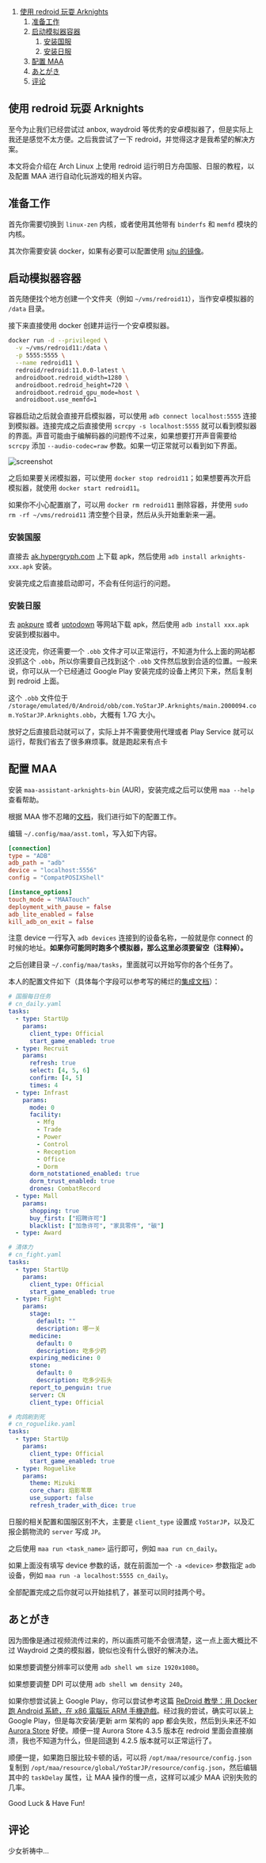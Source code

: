 1.  [使用 redroid 玩耍 Arknights](https://blog.sww.moe/post/redroid-arknights/#%E4%BD%BF%E7%94%A8-redroid-%E7%8E%A9%E8%80%8D-arknights)
    1.  [准备工作](https://blog.sww.moe/post/redroid-arknights/#%E5%87%86%E5%A4%87%E5%B7%A5%E4%BD%9C)
    2.  [启动模拟器容器](https://blog.sww.moe/post/redroid-arknights/#%E5%90%AF%E5%8A%A8%E6%A8%A1%E6%8B%9F%E5%99%A8%E5%AE%B9%E5%99%A8)
        1.  [安装国服](https://blog.sww.moe/post/redroid-arknights/#%E5%AE%89%E8%A3%85%E5%9B%BD%E6%9C%8D)
        2.  [安装日服](https://blog.sww.moe/post/redroid-arknights/#%E5%AE%89%E8%A3%85%E6%97%A5%E6%9C%8D)
    3.  [配置 MAA](https://blog.sww.moe/post/redroid-arknights/#%E9%85%8D%E7%BD%AE-maa)
    4.  [あとがき](https://blog.sww.moe/post/redroid-arknights/#%E3%81%82%E3%81%A8%E3%81%8C%E3%81%8D)
    5.  [评论](https://blog.sww.moe/post/redroid-arknights/#%E8%AF%84%E8%AE%BA)

## 使用 redroid 玩耍 Arknights

至今为止我们已经尝试过 anbox, waydroid 等优秀的安卓模拟器了，但是实际上我还是感觉不太方便。之后我尝试了一下 redroid，并觉得这才是我希望的解决方案。

本文将会介绍在 Arch Linux 上使用 redroid 运行明日方舟国服、日服的教程，以及配置 MAA 进行自动化玩游戏的相关内容。

## 准备工作

首先你需要切换到 `linux-zen` 内核，或者使用其他带有 `binderfs` 和 `memfd` 模块的内核。

其次你需要安装 docker，如果有必要可以配置使用 [sjtu 的镜像](https://mirror.sjtu.edu.cn/docs/docker-registry)。

## 启动模拟器容器

首先随便找个地方创建一个文件夹（例如 `~/vms/redroid11`），当作安卓模拟器的 `/data` 目录。

接下来直接使用 docker 创建并运行一个安卓模拟器。

```bash
docker run -d --privileged \
  -v ~/vms/redroid11:/data \
  -p 5555:5555 \
  --name redroid11 \
  redroid/redroid:11.0.0-latest \
  androidboot.redroid_width=1280 \
  androidboot.redroid_height=720 \
  androidboot.redroid_gpu_mode=host \
  androidboot.use_memfd=1
```

容器启动之后就会直接开启模拟器，可以使用 `adb connect localhost:5555` 连接到模拟器。连接完成之后直接使用 `scrcpy -s localhost:5555` 就可以看到模拟器的界面。声音可能由于编解码器的问题传不过来，如果想要打开声音需要给 `scrcpy` 添加 `--audio-codec=raw` 参数。如果一切正常就可以看到如下界面。

![screenshot](https://blog.sww.moe/assets/image_2024-01-08_16-01-21.png)

之后如果要关闭模拟器，可以使用 `docker stop redroid11`；如果想要再次开启模拟器，就使用 `docker start redroid11`。

如果你不小心配置崩了，可以用 `docker rm redroid11` 删除容器，并使用 `sudo rm -rf ~/vms/redroid11` 清空整个目录，然后从头开始重新来一遍。

### 安装国服

直接去 [ak.hypergryph.com](https://ak.hypergryph.com/) 上下载 apk，然后使用 `adb install arknights-xxx.apk` 安装。

安装完成之后直接启动即可，不会有任何运行的问题。

### 安装日服

去 [apkpure](https://apkpure.com/) 或者 [uptodown](https://com-yostarjp-arknights.en.uptodown.com/android) 等网站下载 apk，然后使用 `adb install xxx.apk` 安装到模拟器中。

这还没完，你还需要一个 `.obb` 文件才可以正常运行，不知道为什么上面的网站都没抓这个 `.obb`，所以你需要自己找到这个 `.obb` 文件然后放到合适的位置。一般来说，你可以从一个已经通过 Google Play 安装完成的设备上拷贝下来，然后复制到 redroid 上面。

这个 `.obb` 文件位于 `/storage/emulated/0/Android/obb/com.YoStarJP.Arknights/main.2000094.com.YoStarJP.Arknights.obb`，大概有 1.7G 大小。

放好之后直接启动就可以了，实际上并不需要使用代理或者 Play Service 就可以运行，帮我们省去了很多麻烦事。就是跑起来有点卡

## 配置 MAA

安装 `maa-assistant-arknights-bin` (AUR)，安装完成之后可以使用 `maa --help` 查看帮助。

根据 MAA 惨不忍睹的[文档](https://maa.plus/docs/%E7%94%A8%E6%88%B7%E6%89%8B%E5%86%8C/CLI%E4%BD%BF%E7%94%A8%E6%8C%87%E5%8D%97.html)，我们进行如下的配置工作。

编辑 `~/.config/maa/asst.toml`，写入如下内容。

```toml
[connection]
type = "ADB"
adb_path = "adb"
device = "localhost:5556"
config = "CompatPOSIXShell"

[instance_options]
touch_mode = "MAATouch"
deployment_with_pause = false
adb_lite_enabled = false
kill_adb_on_exit = false
```

注意 device 一行写入 `adb devices` 连接到的设备名称，一般就是你 connect 的时候的地址。**如果你可能同时跑多个模拟器，那么这里必须要留空（注释掉）。**

之后创建目录 `~/.config/maa/tasks`，里面就可以开始写你的各个任务了。

本人的配置文件如下（具体每个字段可以参考写的稀烂的[集成文档](https://maa.plus/docs/%E5%8D%8F%E8%AE%AE%E6%96%87%E6%A1%A3/%E9%9B%86%E6%88%90%E6%96%87%E6%A1%A3.html)）：

```yaml
# 国服每日任务
# cn_daily.yaml
tasks:
  - type: StartUp
    params:
      client_type: Official
      start_game_enabled: true
  - type: Recruit
    params:
      refresh: true
      select: [4, 5, 6]
      confirm: [4, 5]
      times: 4
  - type: Infrast
    params:
      mode: 0
      facility:
        - Mfg
        - Trade
        - Power
        - Control
        - Reception
        - Office
        - Dorm
      dorm_notstationed_enabled: true
      dorm_trust_enabled: true
      drones: CombatRecord
  - type: Mall
    params:
      shopping: true
      buy_first: ["招聘许可"]
      blacklist: ["加急许可", "家具零件", "碳"]
  - type: Award
```

```yaml
# 清体力
# cn_fight.yaml
tasks:
  - type: StartUp
    params:
      client_type: Official
      start_game_enabled: true
  - type: Fight
    params:
      stage:
        default: ""
        description: 哪一关
      medicine:
        default: 0
        description: 吃多少药
      expiring_medicine: 0
      stone:
        default: 0
        description: 吃多少石头
      report_to_penguin: true
      server: CN
      client_type: Official
```

```yaml
# 肉鸽刷到死
# cn_roguelike.yaml
tasks:
  - type: StartUp
    params:
      client_type: Official
      start_game_enabled: true
  - type: Roguelike
    params:
      theme: Mizuki
      core_char: 焰影苇草
      use_support: false
      refresh_trader_with_dice: true
```

日服的相关配置和国服区别不大，主要是 `client_type` 设置成 `YoStarJP`，以及汇报企鹅物流的 `server` 写成 `JP`。

之后使用 `maa run <task_name>` 运行即可，例如 `maa run cn_daily`。

如果上面没有填写 device 参数的话，就在前面加一个 `-a <device>` 参数指定 `adb` 设备，例如 `maa run -a localhost:5555 cn_daily`。

全部配置完成之后你就可以开始挂机了，甚至可以同时挂两个号。

## あとがき

因为图像是通过视频流传过来的，所以画质可能不会很清楚，这一点上面大概比不过 Waydroid 之类的模拟器，貌似也没有什么很好的解决办法。

如果想要调整分辨率可以使用 `adb shell wm size 1920x1080`。

如果想要调整 DPI 可以使用 `adb shell wm density 240`。

如果你想尝试装上 Google Play，你可以尝试参考这篇 [ReDroid 教學：用 Docker 跑 Android 系統，在 x86 電腦玩 ARM 手機遊戲](https://ivonblog.com/posts/redroid-android-docker/)。经过我的尝试，确实可以装上 Google Play，但是每次安装/更新 arm 架构的 app 都会失败，然后到头来还不如 [Aurora Store](https://auroraoss.com/) 好使。顺便一提 Aurora Store 4.3.5 版本在 redroid 里面会直接崩溃，我也不知道为什么，但是回退到 4.2.5 版本就可以正常运行了。

顺便一提，如果跑日服比较卡顿的话，可以将 `/opt/maa/resource/config.json` 复制到 `/opt/maa/resource/global/YoStarJP/resource/config.json`，然后编辑其中的 `taskDelay` 属性，让 MAA 操作的慢一点，这样可以减少 MAA 识别失败的几率。

Good Luck & Have Fun!

## 评论

少女祈祷中...